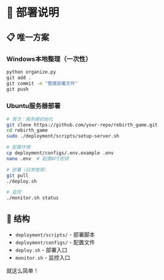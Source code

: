 # 🚀 部署说明

## 📋 唯一方案

### Windows本地整理（一次性）
```cmd
python organize.py
git add .
git commit -m "整理部署文件"
git push
```

### Ubuntu服务器部署
```bash
# 首次：服务器初始化
git clone https://github.com/your-repo/rebirth_game.git
cd rebirth_game
sudo ./deployment/scripts/setup-server.sh

# 配置环境
cp deployment/configs/.env.example .env
nano .env  # 配置API密钥

# 部署（日常使用）
git pull
./deploy.sh

# 监控
./monitor.sh status
```

## 📁 结构
- `deployment/scripts/` - 部署脚本
- `deployment/configs/` - 配置文件  
- `deploy.sh` - 部署入口
- `monitor.sh` - 监控入口

就这么简单！
